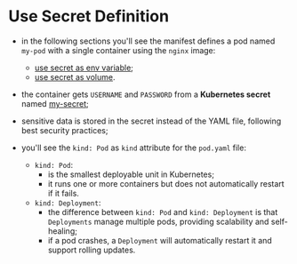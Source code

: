# Use Secret Definition

- in the following sections you'll see the manifest defines a pod named `my-pod` with a single container using the `nginx` image:
  - [use secret as env variable](../env-variable/env_variable.md);
  - [use secret as volume](../volume/volume.md).
- the container gets `USERNAME` and `PASSWORD` from a **Kubernetes secret** named [my-secret](../../create/from-cli/from_cli.md);
- sensitive data is stored in the secret instead of the YAML file, following best security practices;


- you'll see the `kind: Pod` as `kind` attribute for the `pod.yaml` file:

  - `kind: Pod`:
      - is the smallest deployable unit in Kubernetes;
      - it runs one or more containers but does not automatically restart if it fails.
  - `kind: Deployment`:
      - the difference between `kind: Pod` and `kind: Deployment` is that `Deployments` manage multiple pods, providing scalability and self-healing;
      - if a pod crashes, a `Deployment` will automatically restart it and support rolling updates.
